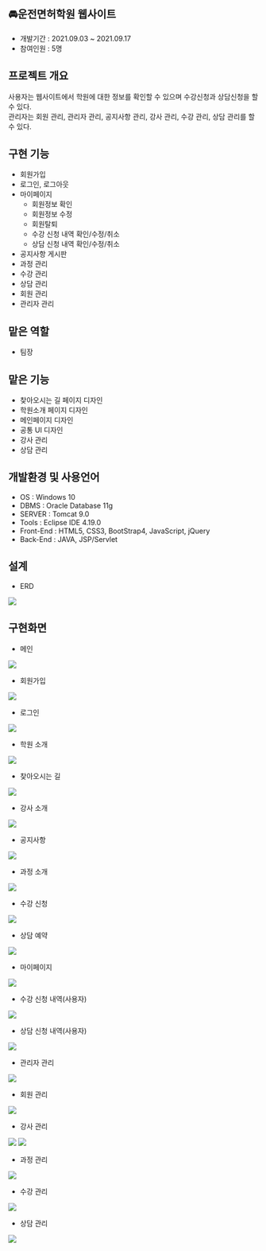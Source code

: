 ## 🚘운전면허학원 웹사이트
* 개발기간 : 2021.09.03 ~ 2021.09.17
* 참여인원 : 5명

## 프로젝트 개요
사용자는 웹사이트에서 학원에 대한 정보를 확인할 수 있으며 수강신청과 상담신청을 할 수 있다. <br>
관리자는 회원 관리, 관리자 관리, 공지사항 관리, 강사 관리, 수강 관리, 상담 관리를 할 수 있다.

## 구현 기능
* 회원가입
* 로그인, 로그아웃
* 마이페이지
  + 회원정보 확인
  + 회원정보 수정
  + 회원탈퇴
  + 수강 신청 내역 확인/수정/취소
  + 상담 신청 내역 확인/수정/취소
* 공지사항 게시판
* 과정 관리
* 수강 관리
* 상담 관리
* 회원 관리
* 관리자 관리

## 맡은 역할
* 팀장

## 맡은 기능
* 찾아오시는 길 페이지 디자인
* 학원소개 페이지 디자인
* 메인페이지 디자인
* 공통 UI 디자인
* 강사 관리
* 상담 관리

## 개발환경 및 사용언어
* OS : Windows 10
* DBMS : Oracle Database 11g
* SERVER : Tomcat 9.0
* Tools : Eclipse IDE 4.19.0
* Front-End : HTML5, CSS3, BootStrap4, JavaScript, jQuery
* Back-End : JAVA, JSP/Servlet

## 설계
* ERD
<img src="https://user-images.githubusercontent.com/90167476/147130755-0ff30d28-b6e6-4634-be84-6f25bd037234.png" />

## 구현화면
* 메인
<img src="https://user-images.githubusercontent.com/79852136/147151094-699e4099-bc71-4422-90ca-57f6be3b5ff3.png "/>
<br>

* 회원가입
<img src="https://user-images.githubusercontent.com/79852136/147152632-a735c7df-a527-4489-8963-69f49c4ae51e.png "/>
<br>

* 로그인
<img src="https://user-images.githubusercontent.com/79852136/147152670-cfa9b686-271f-45e1-a069-b80b08f49ea9.png "/>
<br>

* 학원 소개
<img src="https://user-images.githubusercontent.com/79852136/147152673-f7602ca3-1dfe-4bf1-a263-c62591372999.png" />
<br>

* 찾아오시는 길
<img src="https://user-images.githubusercontent.com/79852136/147152675-e1f186d8-7bb0-4960-9037-ecda29ddd507.png "/>
<br>

* 강사 소개
<img src="https://user-images.githubusercontent.com/79852136/147155129-3f8e319b-9496-4e81-994f-d00a477a02b5.png "/>
<br>

* 공지사항
<img src="https://user-images.githubusercontent.com/79852136/147152677-dd53c74e-8baf-4baa-b5a8-f25ec79e76f8.png "/>
<br>

* 과정 소개
<img src="https://user-images.githubusercontent.com/79852136/147152915-0dba780c-a6b4-48db-9367-7235f618e38f.png "/>
<br>

* 수강 신청
<img src="https://user-images.githubusercontent.com/79852136/147152917-e4eecd4f-adbd-4e6e-a919-7b0a2db35a99.png "/>
<br>

* 상담 예약
<img src="https://user-images.githubusercontent.com/79852136/147152918-35e2a6e1-1546-4625-87ee-70f489dcb1df.png "/>
<br>

* 마이페이지
<img src="https://user-images.githubusercontent.com/79852136/147153080-59e1fa7a-8fb4-4efe-9bad-7151165082c6.png "/>
<br>

* 수강 신청 내역(사용자)
<img src="https://user-images.githubusercontent.com/79852136/147152913-de0f57cd-ac0d-4e47-a3a3-01ff9def8d17.png "/>
<br>

* 상담 신청 내역(사용자)
<img src="https://user-images.githubusercontent.com/79852136/147153041-000f3be5-c82b-4ca9-b5fb-eba71402eeba.png "/>
<br>

* 관리자 관리
<img src="https://user-images.githubusercontent.com/79852136/147153528-d22dac07-9d90-4a1c-a596-e0930473ed10.png "/>
<br>

* 회원 관리
<img src="https://user-images.githubusercontent.com/79852136/147153740-cafb9da7-a95e-4a98-8520-cb2c022c1f29.png "/>
<br>

* 강사 관리
<img src="https://user-images.githubusercontent.com/79852136/147155320-6d9aac4c-f765-4735-ba8a-247df0de6abb.png "/>
<img src="https://user-images.githubusercontent.com/79852136/147153554-24756fcb-e39c-4691-845a-37d4718df900.png "/>
<br>

* 과정 관리
<img src="https://user-images.githubusercontent.com/79852136/147153606-537052e9-815b-4530-9475-c0cb95f6b93f.png "/>
<br>

* 수강 관리
<img src="https://user-images.githubusercontent.com/79852136/147153625-13cc3750-f1a3-4e57-b4eb-c36046357aca.png "/>
<br>

* 상담 관리
<img src="https://user-images.githubusercontent.com/79852136/147153656-ca0fc4d3-ac57-4864-bc64-4a6e07de850a.png "/>
<br>
